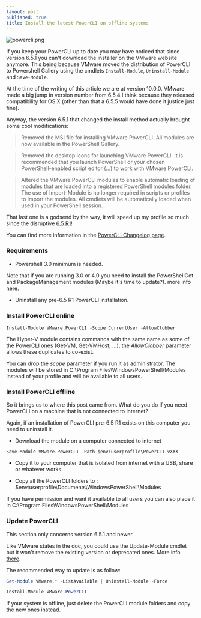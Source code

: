 ```yaml
---
layout: post
published: true
title: Install the latest PowerCLI on offline systems
---
```


![powercli.png]({{site.baseurl}}/img/powercli.png)

If you keep your PowerCLI up to date you may have noticed that since version 6.5.1 you can't download the installer on the VMware website anymore. This being because VMware moved the distribution of PowerCLI to Powershell Gallery using the cmdlets ```Install-Module```, ```Uninstall-Module``` and ```Save-Module```.

At the time of the writing of this article we are at version 10.0.0. VMware made a big jump in version number from 6.5.4 I think because they released compatibility for OS X (other than that a 6.5.5 would have done it justice just fine).

Anyway, the version 6.5.1 that changed the install method actually brought some cool modifications:

> Removed the MSI file for installing VMware PowerCLI. All modules are now available in the PowerShell Gallery.

> Removed the desktop icons for launching VMware PowerCLI. It is recommended that you launch PowerShell or your chosen PowerShell-enabled script editor (...) to work with VMware PowerCLI.

> Altered the VMware PowerCLI modules to enable automatic loading of modules that are loaded into a registered PowerShell modules folder. The use of Import-Module is no longer required in scripts or profiles to import the modules. All cmdlets will be automatically loaded when used in your PowerShell session.

That last one is a godsend by the way, it will speed up my profile so much since the disruptive [6.5 R1](http://www.vxav.fr/2016-11-22-import-powercli-6-5-module-and-keep-custom-prompt/)!

You can find more information in the [PowerCLI Changelog page](https://www.vmware.com/support/developer/PowerCLI/changelog.html).

### Requirements

- Powershell 3.0 minimum is needed. 

Note that if you are running 3.0 or 4.0 you need to install the PowerShellGet and PackageManagement modules (Maybe it's time to update?). more info [here](https://blogs.msdn.microsoft.com/powershell/2016/09/29/powershellget-and-packagemanagement-in-powershell-gallery-and-github/).

- Uninstall any pre-6.5 R1 PowerCLI installation.

### Install PowerCLI online

```
Install-Module VMware.PowerCLI -Scope CurrentUser -AllowClobber
```

The Hyper-V module contains commands with the same name as some of the PowerCLI ones (Get-VM, Get-VMHost, ...), the _AllowClobber_ parameter allows these duplicates to co-exist.

You can drop the _scope_ parameter if you run it as administrator. The modules will be stored in C:\Program Files\WindowsPowerShell\Modules instead of your profile and will be available to all users.

### Install PowerCLI offline

So it brings us to where this post came from. What do you do if you need PowerCLI on a machine that is not connected to internet?

Again, if an installation of PowerCLI pre-6.5 R1 exists on this computer you need to uninstall it.

- Download the module on a computer connected to internet

```
Save-Module VMware.PowerCLI -Path $env:userprofile\PowerCLI-vXXX
```

- Copy it to your computer that is isolated from internet with a USB, share or whatever works.

- Copy all the PowerCLI folders to : $env:userprofile\Documents\WindowsPowerShell\Modules

If you have permission and want it available to all users you can also place it in C:\Program Files\WindowsPowerShell\Modules

### Update PowerCLI

This section only concerns version 6.5.1 and newer.

Like VMware states in the doc, you could use the Update-Module cmdlet but it won't remove the existing version or deprecated ones. More info [there](https://vdc-download.vmware.com/vmwb-repository/dcr-public/a5963bb3-674c-4fb1-92aa-df896e3b4758/ad921b7b-3e4f-4404-b98b-b6c4aa53f152/vmware-powercli-651-user-guide.pdf).

The recommended way to update is as follow:

```Powershell
Get-Module VMware.* -ListAvailable | Uninstall-Module -Force

Install-Module VMware.PowerCLI
```

If your system is offline, just delete the PowerCLI module folders and copy the new ones instead.
